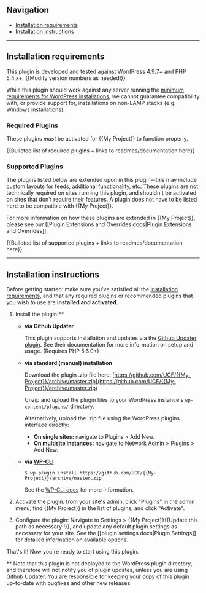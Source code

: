 ## Navigation
- [Installation requirements](#installation-requirements)
- [Installation instructions](#installation-instructions)

-----

## Installation requirements

This plugin is developed and tested against WordPress 4.9.7+ and PHP 5.4.x+. {{Modify version numbers as needed!}}

While this plugin should work against any server running the [minimum requirements for WordPress installations](https://wordpress.org/about/requirements/), we cannot guarantee compatibility with, or provide support for, installations on non-LAMP stacks (e.g. Windows installations).

### Required Plugins
These plugins *must* be activated for {{My Project}} to function properly.

{{Bulleted list of required plugins + links to readmes/documentation here}}

### Supported Plugins
The plugins listed below are extended upon in this plugin--this may include custom layouts for feeds, additional functionality, etc.  These plugins are not technically required on sites running this plugin, and shouldn't be activated on sites that don't require their features.  A plugin does not have to be listed here to be compatible with {{My Project}}.

For more information on how these plugins are extended in {{My Project}}, please see our [[Plugin Extensions and Overrides docs|Plugin Extensions and Overrides]].

{{Bulleted list of supported plugins + links to readmes/documentation here}}

-----

## Installation instructions

Before getting started: make sure you've satisfied all the [installation requirements](#installation-requirements), and that any required plugins or recommended plugins that you wish to use are **installed and activated**.

1. Install the plugin:**

    - **via Github Updater**

      This plugin supports installation and updates via the [Github Updater plugin](https://github.com/afragen/github-updater).  See their documentation for more information on setup and usage.  (Requires PHP 5.6.0+)

    - **via standard (manual) installation**

      Download the plugin .zip file here: [https://github.com/UCF/{{My-Project}}/archive/master.zip](https://github.com/UCF/{{My-Project}}/archive/master.zip)

      Unzip and upload the plugin files to your WordPress instance's `wp-content/plugins/` directory.

      Alternatively, upload the .zip file using the WordPress plugins interface directly:
        - **On single sites:** navigate to Plugins > Add New.
        - **On multisite instances:** navigate to Network Admin > Plugins > Add New.

    - **via [WP-CLI](http://wp-cli.org/)**

      `$ wp plugin install https://github.com/UCF/{{My-Project}}/archive/master.zip`

      See the [WP-CLI docs](https://developer.wordpress.org/cli/commands/plugin/install/) for more information.

2. Activate the plugin: from your site's admin, click "Plugins" in the admin menu, find {{My Project}} in the list of plugins, and click "Activate".

3. Configure the plugin: Navigate to Settings > {{My Project}}{{Update this path as necessary!!}}, and update any default plugin settings as necessary for your site.  See the [[plugin settings docs|Plugin Settings]] for detailed information on available options.

That's it! Now you're ready to start using this plugin.

** Note that this plugin is not deployed to the WordPress plugin directory, and therefore will not notify you of plugin updates, unless you are using Github Updater.  You are responsible for keeping your copy of this plugin up-to-date with bugfixes and other new releases.

